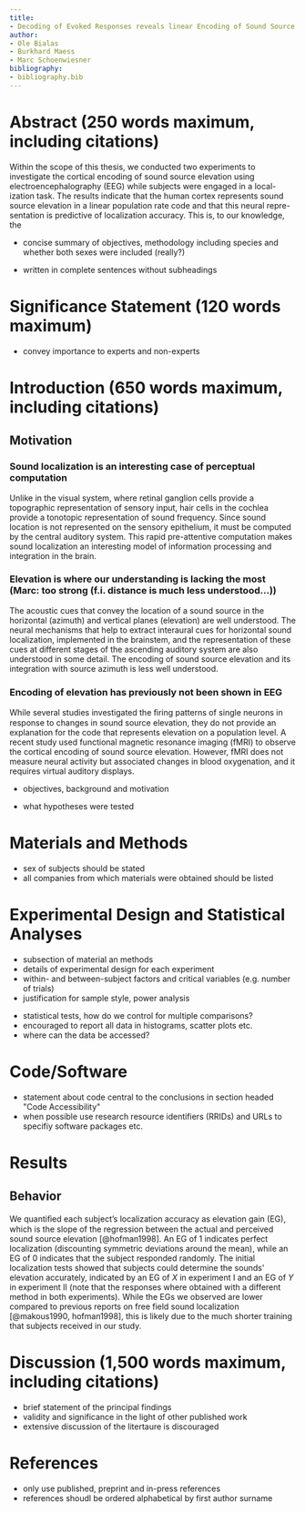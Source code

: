 ```yaml
---
title:
- Decoding of Evoked Responses reveals linear Encoding of Sound Source Elevation in Human Cortex
author:
- Ole Bialas
- Burkhard Maess
- Marc Schoenwiesner
bibliography: 
- bibliography.bib
---
```


# Abstract (250 words maximum, including citations)
Within the scope of this thesis, we conducted two
experiments to investigate the cortical encoding of sound source elevation
using electroencephalography (EEG) while subjects were engaged in a local-
ization task. The results indicate that the human cortex represents sound
source elevation in a linear population rate code and that this neural repre-
sentation is predictive of localization accuracy. This is, to our knowledge, the

- concise summary of objectives, methodology including species and whether both sexes were included (really?)
<!-- Do we really need to make it explicit that both sexes where studies? Seems kinda irrelevant -->
<!-- Marc: It's the Zeitgeist; just state why it is not relevant in this case or do a statistical test for any sex differences; see commentary in https://www.nature.com/articles/d41586-022-02919-x -->
- written in complete sentences without subheadings

# Significance Statement (120 words maximum)
- convey importance to experts and non-experts

# Introduction (650 words maximum, including citations)

## Motivation

### Sound localization is an interesting case of perceptual computation
Unlike in the visual system, where retinal ganglion cells provide
a topographic representation of sensory input, hair cells in the cochlea
provide a tonotopic representation of sound frequency. Since sound location
is not represented on the sensory epithelium, it must be computed by the
central auditory system. This rapid pre-attentive computation makes sound
localization an interesting model of information processing and integration in the brain.

### Elevation is where our understanding is lacking the most (Marc: too strong (f.i. distance is much less understood...))
The acoustic cues that convey the location of a sound source in the horizontal (azimuth) and
vertical planes (elevation) are well understood. The neural mechanisms that help to extract
interaural cues for horizontal sound localization, implemented in the brainstem, and the
representation of these cues at different stages of the ascending auditory system are also
understood in some detail. The encoding of sound source elevation and its integration with
source azimuth is less well understood.

### Encoding of elevation has previously not been shown in EEG
While several studies investigated the ﬁring patterns of single neurons in response to
changes in sound source elevation, they do not provide an explanation for the code that
represents elevation on a population level. A recent study used functional magnetic resonance
imaging (fMRI) to observe the cortical encoding of sound source elevation. However, fMRI does
not measure neural activity but associated changes in blood oxygenation, and it requires
virtual auditory displays.


- objectives, background and motivation

- what hypotheses were tested

# Materials and Methods
- sex of subjects should be stated
- all companies from which materials were obtained should be listed

# Experimental Design and Statistical Analyses
- subsection of material an methods
- details of experimental design for each experiment
- within- and between-subject factors and critical variables (e.g. number of trials)
- justification for sample style, power analysis
<!-- We didn't do a power analysis during planning, should be do one now? -->
- statistical tests, how do we control for multiple comparisons?
- encouraged to report all data in histograms, scatter plots etc.
- where can the data be accessed?

# Code/Software
- statement about code central to the conclusions in section headed "Code Accessibility"
- when possible use research resource identifiers (RRIDs) and URLs to specifiy software packages etc.

# Results
<!-- Should we organize results by kind of data / analysis (e.g. behavior, decoding etc.) or by experiment? I think kind of data/analysis makes more sense because otherwise we would have a really short section for Experiment I and really long section for Experiment II -->

## Behavior
We quantiﬁed each subject’s localization accuracy as elevation gain (EG), which is the slope of the regression between the actual and perceived sound source elevation [@hofman1998]. An EG of 1 indicates perfect localization (discounting symmetric deviations around the mean), while an EG of 0 indicates that the subject responded randomly. The initial localization tests showed that subjects could determine the sounds' elevation accurately, indicated by an EG of $X$ in experiment I and an EG of $Y$ in experiment II (note that the responses where obtained with a different method in both experiments). While the EGs we observed are lower compared to previous reports on free field sound localization [@makous1990, hofman1998], this is likely due to the much shorter training that subjects received in our study.

<!-- One figure for behavior that includes elevation gain for localization tests, elevation gain from experiment II and hitrates from experiment I-->

# Discussion (1,500 words maximum, including citations)
- brief statement of the principal findings
- validity and significance in the light of other published work
- extensive discussion of the litertaure is discouraged

# References
- only use published, preprint and in-press references
- references shoudl be ordered alphabetical by first author surname

